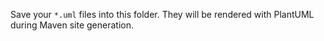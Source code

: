 Save your `*.uml` files into this folder. They will be
rendered with PlantUML during Maven site generation.
